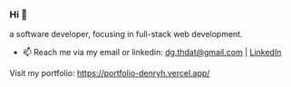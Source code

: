 ### Hi 👋

a software developer, focusing in full-stack web development.

- 📫 Reach me via my email or linkedin: [dg.thdat@gmail.com](mailto:dg.thdat@gmail.com) | [LinkedIn](https://www.linkedin.com/in/dgthanhdat/)

Visit my portfolio: https://portfolio-denryh.vercel.app/
